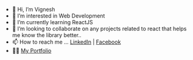 - 👋 Hi, I’m Vignesh
- 👀 I’m interested in Web Development
- 🌱 I’m currently learning ReactJS
- 💞️ I’m looking to collaborate on any projects related to react that helps me know the library better..
- 📫 How to reach me ... [LinkedIn](https://www.linkedin.com/in/vignesh-g-0023aa116/)  |  [Facebook](https://www.facebook.com/vignesh.gopal.73/about)
- 👨‍💼 [My Portfolio](https://www.leanbeast.in) 

<!---
VigneshG1616/VigneshG1616 is a ✨ special ✨ repository because its `README.md` (this file) appears on your GitHub profile.
You can click the Preview link to take a look at your changes.
--->
